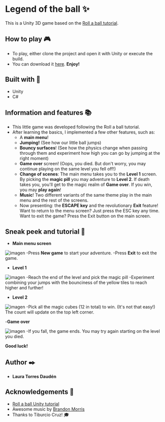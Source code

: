 # Legend of the ball ✨
This is a Unity 3D game based on the [Roll a ball tutorial](https://learn.unity.com/project/roll-a-ball).

## How to play :video_game:
- To play, either clone the project and open it with Unity or execute the build.
- You can download it [here](https://drive.google.com/file/d/18UVAzDNjbHRBfhZ0F6eyVev7kBhIywXY/view?usp=sharing). **Enjoy!**

## Built with :hammer:
- Unity
- C#

## Information and features :books:
- This little game was developed following the Roll a ball tutorial.
- After learning the basics, I implemented a few other features, such as:
    - A **main menu**!
    - **Jumping!** 
    (See how our little ball jumps)
    - **Bouncy surfaces**! (See how the physics change when passing through them and experiment how high you can go by jumping at the right moment)
    - **Game over** screen! (Oops, you died. But don't worry, you may continue playing on the same level you fell off!)
    - **Change of scenes**: The main menu takes you to the **Level 1** screen. By picking the **magic pill** you may adventure to **Level 2**. If death takes you, you'll get to the magic realm of **Game over**. If you win, you may **play again**!
    - **Music**! Two different variants of the same theme play in the main menu and the rest of the screens.
    - Now presenting: the **ESCAPE key** and the revolutionary **Exit** feature! Want to return to the menu screen? Just press the ESC key any time. Want to exit the game? Press the Exit button on the main screen.

## Sneak peek and tutorial :space_invader:
- **Main menu screen**

![imagen](https://user-images.githubusercontent.com/84546617/198852774-7ce81bd9-96a9-4436-961c-42865a158cfe.png)
-Press **New game** to start your adventure.
-Press **Exit** to exit the game.

- **Level 1**

![imagen](https://user-images.githubusercontent.com/84546617/198852865-6894f357-c5ba-4d75-87e2-6a1fa88d8607.png)
    -Reach the end of the level and pick the magic pill
    -Experiment combining your jumps with the bounciness of the yellow tiles to reach higher and further!

- **Level 2**

![imagen](https://user-images.githubusercontent.com/84546617/198852974-a4bb2e79-f52d-44e3-a4a8-e39dbf804d8f.png)
-Pick all the magic cubes (12 in total) to win. (It's not that easy!) The count will update on the top left corner.

-**Game over**

![imagen](https://user-images.githubusercontent.com/84546617/198853051-150ac4a2-8f60-41b5-b9ff-f89a4148df31.png)
-If you fall, the game ends. You may try again starting on the level you died.

**Good luck!**


## Author :black_nib:
- **Laura Torres Daudén**

## Acknowledgements 💖
- [Roll a ball Unity tutorial](https://learn.unity.com/project/roll-a-ball)
- Awesome music by [Brandon Morris](https://opengameart.org/content/loading-screen-loop)
- Thanks to Tiburcio Cruz! :mortar_board:
